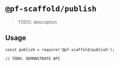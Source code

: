 # `@pf-scaffold/publish`

> TODO: description

## Usage

```
const publish = require('@pf-scaffold/publish');

// TODO: DEMONSTRATE API
```
